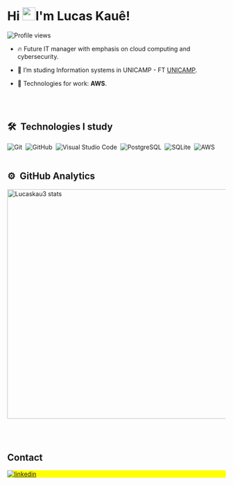 

<h1 align="left">Hi <img src="https://raw.githubusercontent.com/kaueMarques/kaueMarques/master/hi.gif" height="30px">I'm Lucas Kauê!</h1>

<p align="left"> <img src="https://komarev.com/ghpvc/?username=lucaskau3&color=yellow" alt="Profile views" /> </p>

- 🔥 Future IT manager with emphasis on cloud computing and cybersecurity.

- 🔭 I’m studing Information systems in UNICAMP - FT [UNICAMP](https://www.unicamp.br/unicamp/universidade).

- 💬 Technologies for work: **AWS**.

<br><br>

## 🛠 &nbsp;Technologies I study


![Git](https://img.shields.io/badge/-Git-05122A?style=flat&logo=git)&nbsp;
![GitHub](https://img.shields.io/badge/-GitHub-05122A?style=flat&logo=github)&nbsp;
![Visual Studio Code](https://img.shields.io/badge/-Visual%20Studio%20Code-05122A?style=flat&logo=visual-studio-code&logoColor=007ACC)&nbsp;
![PostgreSQL](https://img.shields.io/badge/-PostgreSQL-05122A?style=flat&logo=postgresql)&nbsp;
![SQLite](https://img.shields.io/badge/-SQLite-05122A?style=flat&logo=mysql)&nbsp;
![AWS](https://img.shields.io/badge/-AWS-05122A?style=flat&logo=amazonaws)&nbsp;
<br><br>

## ⚙️ &nbsp;GitHub Analytics

<p align="left">
<img width="530em" src="https://github-readme-stats.vercel.app/api?username=lucaskau3&show_icons=true&theme=vision-friendly-dark" alt="Lucaskau3 stats"/>
<!-- <img width="530em" src="https://github-readme-stats.vercel.app/api/top-langs/?username=lucaskau3&layout=compact&theme=vision-friendly-dark" alt="Lucaskau3 most languages"/> -->
</p>


<br><br>

## Contact

<p align="left" style="background:yellow">
<a href="https://www.linkedin.com/in/lucas-kau%C3%AA-80799b193/" target="_blank">
  <img align="center" src="https://img.shields.io/badge/-Lucaskau3-05122A?style=flat&logo=linkedin" alt="linkedin"/>
</a>


